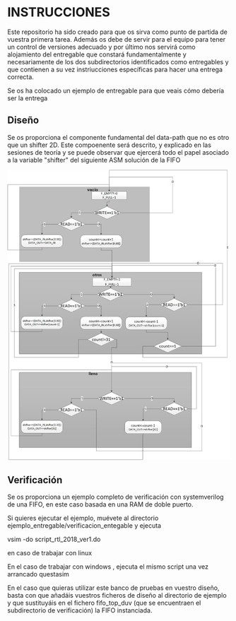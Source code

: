 # INSTRUCCIONES


Este repositorio ha sido creado para que os sirva como punto de partida de vuestra primera tarea. Además os debe de servir para el equipo para tener un control de versiones adecuado y por último nos servirá como alojamiento del entregable que constará fundamentalmente y necesariamente de los dos subdirectorios identificados como entregables y que contienen a su vez instriucciones específicas para hacer una entrega correcta.

Se os ha colocado un ejemplo de entregable para que veais cómo debería ser la entrega

## Diseño
Se os proporciona el componente fundamental del data-path que no es otro que un shifter 2D. Este compoenente será descrito, y explicado en las sesiones de teoría y se puede observar que ejercerá todo el papel asociado a la variable "shifter" del siguiente ASM solución de la FIFO

![ASM](imagenes/ASM_shifter_def2.jpg) 

## Verificación

Se os proporciona un ejemplo completo de verificación con systemverilog de una FIFO, en este caso basada en una RAM de doble puerto.

Si quieres ejecutar el ejemplo, muévete al directorio ejemplo_entregable/verificacion_entegable y ejecuta

vsim -do script_rtl_2018_ver1.do

en caso de trabajar con linux

En el caso de trabajar con windows , ejecuta el mismo script una vez arrancado questasim

En el caso que quieras utilizar este banco de pruebas en vuestro diseño, basta con que añadáis vuestros ficheros de diseño al directorio de ejemplo y que sustituyáis en el fichero fifo_top_duv (que se encuentraen el subdirectorio de verificación)  la FIFO instanciada.

